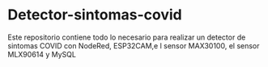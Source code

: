 # Detector-sintomas-covid
Este repositorio contiene todo lo necesario para realizar un detector de sintomas COVID con NodeRed, ESP32CAM,e l sensor MAX30100, el sensor MLX90614 y MySQL
